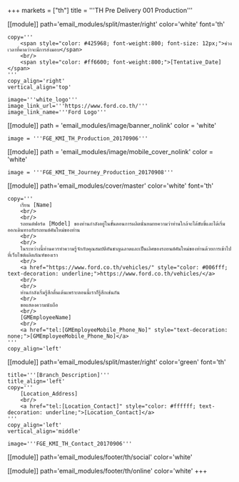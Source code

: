 +++
markets = ["th"]
title = '''TH Pre Delivery 001 Production'''

[[module]]
path='email_modules/split/master/right'
color='white'
font='th'

	copy='''
		<span style="color: #425968; font-weight:800; font-size: 12px;">ช่วงเวลาที่คาดว่าจะมีการส่งมอบ</span>
		<br/>
		<span style="color: #ff6600; font-weight:800;">[Tentative_Date]</span>
	'''
	copy_align='right'
	vertical_align='top'

	image='''white_logo'''
	image_link_url='''https://www.ford.co.th/'''
	image_link_name='''Ford Logo'''

[[module]]
path = 'email_modules/image/banner_nolink'
color = 'white'

	image = '''FGE_KMI_TH_Production_20170906'''

[[module]]
path = 'email_modules/image/mobile_cover_nolink'
color = 'white'

	image = '''FGE_KMI_TH_Journey_Production_20170908'''

[[module]]
path='email_modules/cover/master'
color='white'
font='th'

	copy='''
		เรียน [Name]
		<br/>
		<br/>
		รถยนต์ฟอร์ด [Model] ของท่านกำลังอยู่ในขั้นตอนการผลิตนั่นหมายความว่าท่านใกล้จะได้ขับขี่และได้เริ่มออกเดินทางกับรถยนต์คันใหม่ของท่าน 
		<br/>
		<br/>
		ในระหว่างนี้ท่านควรทำความรู้จักกับคุณสมบัติอันชาญฉลาดและเป็นเลิศของรถยนต์คันใหม่ของท่านด้วยการเข้าไปที่เว็บไซต์ผลิตภัณฑ์ของเรา
		<br/>
		<a href="https://www.ford.co.th/vehicles/" style="color: #006fff; text-decoration: underline;">https://www.ford.co.th/vehicles/</a>
		<br/>
		<br/>
		ท่านกำลังเริ่มรู้สึกตื่นเต้นเพราะตอนนี้เราก็รู้สึกเช่นกัน
		<br/>
		ขอแสดงความนับถือ
		<br/>
		[GMEmployeeName]
		<br/>
		<a href="tel:[GMEmployeeMobile_Phone_No]" style="text-decoration: none;">[GMEmployeeMobile_Phone_No]</a>
	'''
	copy_align='left'

[[module]]
path='email_modules/split/master/right'
color='green'
font='th'

	title='''[Branch_Description]'''
	title_align='left'
	copy='''
		[Location_Address]
		<br/>
		<a href="tel:[Location_Contact]" style="color: #ffffff; text-decoration: underline;">[Location_Contact]</a>
	'''
	copy_align='left'
	vertical_align='middle'

	image='''FGE_KMI_TH_Contact_20170906'''

[[module]]
path='email_modules/footer/th/social'
color='white'

[[module]]
path='email_modules/footer/th/online'
color='white'
+++